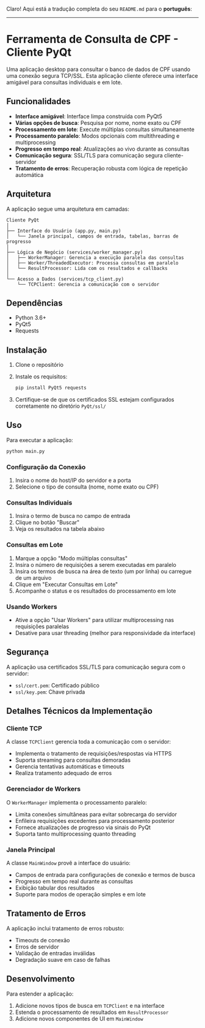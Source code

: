 Claro! Aqui está a tradução completa do seu `README.md` para o **português**:

---

# Ferramenta de Consulta de CPF - Cliente PyQt

Uma aplicação desktop para consultar o banco de dados de CPF usando uma conexão segura TCP/SSL. Esta aplicação cliente oferece uma interface amigável para consultas individuais e em lote.

## Funcionalidades

* **Interface amigável**: Interface limpa construída com PyQt5
* **Várias opções de busca**: Pesquisa por nome, nome exato ou CPF
* **Processamento em lote**: Execute múltiplas consultas simultaneamente
* **Processamento paralelo**: Modos opcionais com multithreading e multiprocessing
* **Progresso em tempo real**: Atualizações ao vivo durante as consultas
* **Comunicação segura**: SSL/TLS para comunicação segura cliente-servidor
* **Tratamento de erros**: Recuperação robusta com lógica de repetição automática

## Arquitetura

A aplicação segue uma arquitetura em camadas:

```
Cliente PyQt
│
├── Interface do Usuário (app.py, main.py)
│   └── Janela principal, campos de entrada, tabelas, barras de progresso
│
├── Lógica de Negócio (services/worker_manager.py)
│   ├── WorkerManager: Gerencia a execução paralela das consultas
│   ├── Worker/ThreadedExecutor: Processa consultas em paralelo
│   └── ResultProcessor: Lida com os resultados e callbacks
│
└── Acesso a Dados (services/tcp_client.py)
    └── TCPClient: Gerencia a comunicação com o servidor
```

## Dependências

* Python 3.6+
* PyQt5
* Requests

## Instalação

1. Clone o repositório
2. Instale os requisitos:

   ```bash
   pip install PyQt5 requests
   ```
3. Certifique-se de que os certificados SSL estejam configurados corretamente no diretório `PyQt/ssl/`

## Uso

Para executar a aplicação:

```bash
python main.py
```

### Configuração da Conexão

1. Insira o nome do host/IP do servidor e a porta
2. Selecione o tipo de consulta (nome, nome exato ou CPF)

### Consultas Individuais

1. Insira o termo de busca no campo de entrada
2. Clique no botão "Buscar"
3. Veja os resultados na tabela abaixo

### Consultas em Lote

1. Marque a opção "Modo múltiplas consultas"
2. Insira o número de requisições a serem executadas em paralelo
3. Insira os termos de busca na área de texto (um por linha) ou carregue de um arquivo
4. Clique em "Executar Consultas em Lote"
5. Acompanhe o status e os resultados do processamento em lote

### Usando Workers

* Ative a opção "Usar Workers" para utilizar multiprocessing nas requisições paralelas
* Desative para usar threading (melhor para responsividade da interface)

## Segurança

A aplicação usa certificados SSL/TLS para comunicação segura com o servidor:

* `ssl/cert.pem`: Certificado público
* `ssl/key.pem`: Chave privada

## Detalhes Técnicos da Implementação

### Cliente TCP

A classe `TCPClient` gerencia toda a comunicação com o servidor:

* Implementa o tratamento de requisições/respostas via HTTPS
* Suporta streaming para consultas demoradas
* Gerencia tentativas automáticas e timeouts
* Realiza tratamento adequado de erros

### Gerenciador de Workers

O `WorkerManager` implementa o processamento paralelo:

* Limita conexões simultâneas para evitar sobrecarga do servidor
* Enfileira requisições excedentes para processamento posterior
* Fornece atualizações de progresso via sinais do PyQt
* Suporta tanto multiprocessing quanto threading

### Janela Principal

A classe `MainWindow` provê a interface do usuário:

* Campos de entrada para configurações de conexão e termos de busca
* Progresso em tempo real durante as consultas
* Exibição tabular dos resultados
* Suporte para modos de operação simples e em lote

## Tratamento de Erros

A aplicação inclui tratamento de erros robusto:

* Timeouts de conexão
* Erros de servidor
* Validação de entradas inválidas
* Degradação suave em caso de falhas

## Desenvolvimento

Para estender a aplicação:

1. Adicione novos tipos de busca em `TCPClient` e na interface
2. Estenda o processamento de resultados em `ResultProcessor`
3. Adicione novos componentes de UI em `MainWindow`
